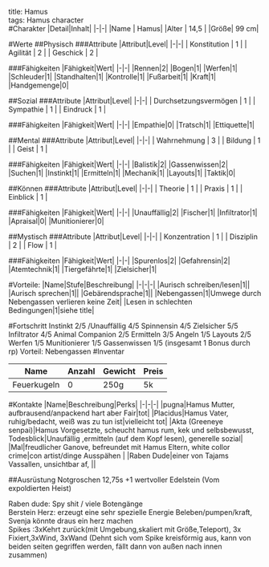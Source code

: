 title: Hamus  
tags: Hamus character  
#Charakter
|Detail|Inhalt|
|-|-|
|Name | Hamus|
|Alter | 14,5 |
|Größe| 99 cm|


#Werte
##Physisch
###Attribute
|Attribut|Level|
|-|-|
| Konstitution | 1 |
| Agilität | 2 |
| Geschick | 2 |

###Fähigkeiten
|Fähigkeit|Wert|
|-|-|
|Rennen|2|
|Bogen|1|
|Werfen|1|
|Schleuder|1|
|Standhalten|1|
|Kontrolle|1|
|Fußarbeit|1|
|Kraft|1|
|Handgemenge|0|


##Sozial
###Attribute 
|Attribut|Level|
|-|-|
| Durchsetzungsvermögen | 1 |
| Sympathie | 1 |
| Eindruck | 1 |


###Fähigkeiten
|Fähigkeit|Wert|
|-|-|
|Empathie|0|
|Tratsch|1|
|Ettiquette|1|


##Mental
###Attribute 
|Attribut|Level|
|-|-|
| Wahrnehmung | 3 |
| Bildung | 1 |
| Geist | 1 |


###Fähigkeiten
|Fähigkeit|Wert|
|-|-|
|Balistik|2|
|Gassenwissen|2|
|Suchen|1|
|Instinkt|1|
|Ermitteln|1|
|Mechanik|1|
|Layouts|1|
|Taktik|0|

##Können
###Attribute 
|Attribut|Level|
|-|-|
| Theorie | 1 |
| Praxis | 1 |
| Einblick | 1 |

###Fähigkeiten
|Fähigkeit|Wert|
|-|-|
|Unauffällig|2|
|Fischer|1|
|Infiltrator|1|
|Apraisal|0|
|Munitionierer|0|


##Mystisch
###Attribute 
|Attribut|Level|
|-|-|
| Konzentration | 1 |
| Disziplin | 2 |
| Flow | 1 |


###Fähigkeiten
|Fähigkeit|Wert|
|-|-|
|Spurenlos|2|
|Gefahrensin|2|
|Atemtechnik|1|
|Tiergefährte|1|
|Zielsicher|1|

#Vorteile:
|Name|Stufe|Beschreibung|
|-|-|-|
|Aurisch schreiben/lesen|1||
|Aurisch sprechen|1||
|Gebärendsprache|1||
|Nebengassen|1|Umwege durch Nebengassen verlieren keine Zeit|
|Lesen in schlechten Bedingungen|1|siehe title|

#Fortschritt
Instinkt 2/5 /Unauffällig 4/5 Spinnensin 4/5 Zielsicher 5/5 Infiltrator 4/5 Animal Companion 2/5 Ermitteln 3/5 Angeln 1/5 Layouts 2/5 Werfen 1/5 Munitionierer 1/5 Gassenwissen 1/5
(insgesamt 1 Bonus durch rp) Vorteil: Nebengassen 
#Inventar


|Name|Anzahl|Gewicht|Preis|
|-|-|-|-|
|Feuerkugeln|0|250g|5k|

#Kontakte
|Name|Beschreibung|Perks|
|-|-|-|
|pugna|Hamus Mutter, aufbrausend/anpackend hart aber Fair|tot|
|Placidus|Hamus Vater, ruhig/bedacht, weiß was zu tun ist|vielleicht tot|
|Akta (Greeneye senpai)|Hamus Vorgesetzte, scheucht hamus rum, kek und selbsbewusst, Todesblick|Unaufällig ,ermitteln (auf dem Kopf lesen), generelle sozial|
|Mal|freudlicher Ganove, befreundet mit Hamus Eltern, white collor crime|con artist/dinge Ausspähen |
|Raben Dude|einer von Tajams Vassallen, unsichtbar af, ||


##Ausrüstung
Notgroschen 12,75s +1 wertvoller Edelstein (Vom expoldierten Heist)   

Raben dude: Spy shit / viele Botengänge   
Berstein Herz: erzeugt eine sehr spezielle Energie Beleben/pumpen/kraft, Svenja könnte draus ein herz machen  
Spikes :3xKehrt zurück(mit Umgebung,skaliert mit Größe,Teleport), 3x Fixiert,3xWind, 3xWand (Dehnt sich vom Spike kreisförmig aus, kann von beiden seiten gegriffen werden, fällt dann von außen nach innen zusammen)  





